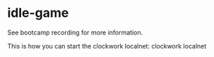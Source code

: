 # idle-game

See bootcamp recording for more information. 

This is how you can start the clockwork localnet:
clockwork localnet